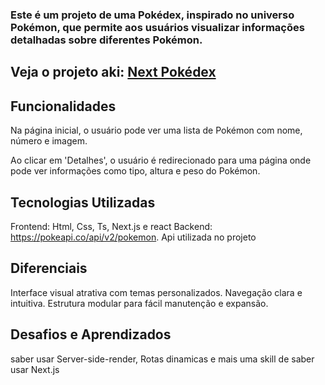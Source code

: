 ### Este é um projeto de uma Pokédex, inspirado no universo Pokémon, que permite aos usuários visualizar informações detalhadas sobre diferentes Pokémon.

## Veja o projeto aki: <a href="https://poke-nextjs-gtypn3arp-protagonistaaas-projects.vercel.app/">Next Pokédex</a>

## Funcionalidades 
 Na página inicial, o usuário pode ver uma lista de Pokémon com nome, número e imagem.

 Ao clicar em 'Detalhes', o usuário é redirecionado para uma página onde pode ver informações como tipo, altura e peso do Pokémon.

## Tecnologias Utilizadas

 Frontend: Html, Css, Ts, Next.js e react
 Backend: https://pokeapi.co/api/v2/pokemon. Api utilizada no projeto 

## Diferenciais

 Interface visual atrativa com temas personalizados.
 Navegação clara e intuitiva.
 Estrutura modular para fácil manutenção e expansão.

## Desafios e Aprendizados

 saber usar Server-side-render, Rotas dinamicas e mais uma skill de saber usar Next.js 